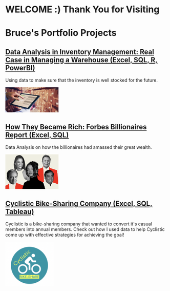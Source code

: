 # WELCOME :) Thank You for Visiting

# Bruce's Portfolio Projects

## [Data Analysis in Inventory Management: Real Case in Managing a Warehouse (Excel, SQL, R, PowerBI)](inventory_management_report.html)
Using data to make sure that the inventory is well stocked for the future.

<img src="/images/inventory.png" width="33%">

## [How They Became Rich: Forbes Billionaires Report (Excel, SQL)](forbes_billionaires_report.html)
Data Analysis on how the billionaires had amassed their great wealth. 

<img src="/images/billionaires.png" width="33%">

## [Cyclistic Bike-Sharing Company (Excel, SQL, Tableau)](cyclistic_report.html)
Cyclistic is a bike-sharing company that wanted to convert it's casual members into annual members. Check out how I used data to help Cyclistic come up with effective strategies for achieving the goal!

<img src="/images/cyclistic_logo.png" width="30%">
